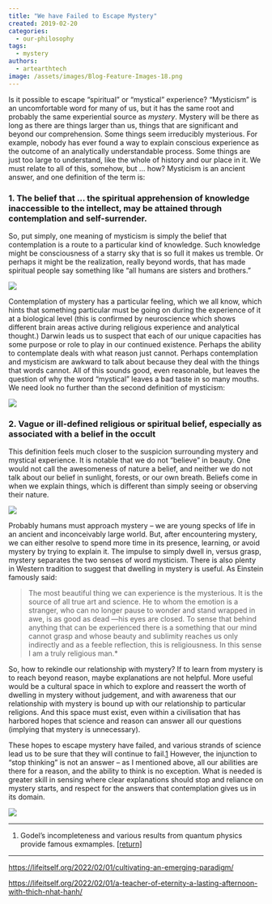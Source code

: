 ```yaml
---
title: "We have Failed to Escape Mystery"
created: 2019-02-20
categories: 
  - our-philosophy
tags: 
  - mystery
authors: 
  - artearthtech
image: /assets/images/Blog-Feature-Images-18.png
---
```


Is it possible to escape “spiritual” or “mystical” experience? “Mysticism” is an uncomfortable word for many of us, but it has the same root and probably the same experiential source as _mystery_. Mystery will be there as long as there are things larger than us, things that are significant and beyond our comprehension. Some things seem irreducibly mysterious. For example, nobody has ever found a way to explain conscious experience as the outcome of an analytically understandable process. Some things are just too large to understand, like the whole of history and our place in it. We must relate to all of this, somehow, but … how? Mysticism is an ancient answer, and one definition of the term is:

### 1\. The belief that … the spiritual apprehension of knowledge inaccessible to the intellect, may be attained through contemplation and self-surrender.

So, put simply, one meaning of mysticism is simply the belief that contemplation is a route to a particular kind of knowledge. Such knowledge might be consciousness of a starry sky that is so full it makes us tremble. Or perhaps it might be the realization, really beyond words, that has made spiritual people say something like “all humans are sisters and brothers.”

![](/assets/images/maninfog.jpg)

Contemplation of mystery has a particular feeling, which we all know, which hints that something particular must be going on during the experience of it at a biological level (this is confirmed by neuroscience which shows different brain areas active during religious experience and analytical thought.) Darwin leads us to suspect that each of our unique capacities has some purpose or role to play in our continued existence. Perhaps the ability to contemplate deals with what reason just cannot. Perhaps contemplation and mysticism are awkward to talk about because they deal with the things that words cannot. All of this sounds good, even reasonable, but leaves the question of why the word “mystical” leaves a bad taste in so many mouths. We need look no further than the second definition of mysticism:

![](/assets/images/church.jpg)

### 2\. Vague or ill-defined religious or spiritual belief, especially as associated with a belief in the occult

This definition feels much closer to the suspicion surrounding mystery and mystical experience. It is notable that we do not “believe” in beauty. One would not call the awesomeness of nature a belief, and neither we do not talk about our belief in sunlight, forests, or our own breath. Beliefs come in when we explain things, which is different than simply seeing or observing their nature.

![](/assets/images/leaf.jpg)

Probably humans must approach mystery – we are young specks of life in an ancient and inconceivably large world. But, after encountering mystery, we can either resolve to spend more time in its presence, learning, or avoid mystery by trying to explain it. The impulse to simply dwell in, versus grasp, mystery separates the two senses of word mysticism. There is also plenty in Western tradition to suggest that dwelling in mystery is useful. As Einstein famously said:

> The most beautiful thing we can experience is the mysterious. It is the source of all true art and science. He to whom the emotion is a stranger, who can no longer pause to wonder and stand wrapped in awe, is as good as dead —his eyes are closed. To sense that behind anything that can be experienced there is a something that our mind cannot grasp and whose beauty and sublimity reaches us only indirectly and as a feeble reflection, this is religiousness. In this sense I am a truly religious man.\*

So, how to rekindle our relationship with mystery? If to learn from mystery is to reach beyond reason, maybe explanations are not helpful. More useful would be a cultural space in which to explore and reassert the worth of dwelling in mystery without judgement, and with awareness that our relationship with mystery is bound up with our relationship to particular religions. And this space must exist, even within a civilisation that has harbored hopes that science and reason can answer all our questions (implying that mystery is unnecessary).

These hopes to escape mystery have failed, and various strands of science lead us to be sure that they will continue to fail.[1](https://artearthtech.com/2019/02/20/we-have-failed-to-escape-mystery/#fn:1) However, the injunction to “stop thinking” is not an answer – as I mentioned above, all our abilities are there for a reason, and the ability to think is no exception. What is needed is greater skill in sensing where clear explanations should stop and reliance on mystery starts, and respect for the answers that contemplation gives us in its domain. 

![](/assets/images/galaxy.jpg)

* * *

1. Godel’s incompleteness and various results from quantum physics provide famous exmamples. [\[return\]](https://artearthtech.com/2019/02/20/we-have-failed-to-escape-mystery/#fnref:1)

* * *

https://lifeitself.org/2022/02/01/cultivating-an-emerging-paradigm/

https://lifeitself.org/2022/02/01/a-teacher-of-eternity-a-lasting-afternoon-with-thich-nhat-hanh/
